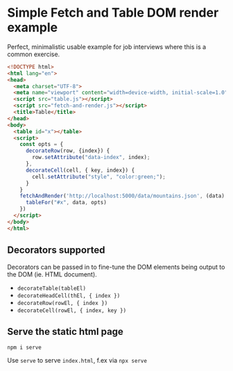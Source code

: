 # Simple Fetch and Table DOM render example

Perfect, minimalistic usable example for job interviews where this is a common exercise.

```html
<!DOCTYPE html>
<html lang="en">
<head>
  <meta charset="UTF-8">
  <meta name="viewport" content="width=device-width, initial-scale=1.0">
  <script src="table.js"></script>
  <script src="fetch-and-render.js"></script>
  <title>Table</title>
</head>
<body>
  <table id="x"></table>
  <script>
    const opts = {
      decorateRow(row, {index}) {
        row.setAttribute("data-index", index);
      },
      decorateCell(cell, { key, index}) {
        cell.setAttribute("style", "color:green;");
      }
    }
    fetchAndRender('http://localhost:5000/data/mountains.json', (data) => {
      tableFor("#x", data, opts)
    })
  </script>
</body>
</html>
```

## Decorators supported

Decorators can be passed in to fine-tune the DOM elements being output to the DOM (ie. HTML document).

- `decorateTable(tableEl)`
- `decorateHeadCell(thEl, { index })`
- `decorateRow(rowEl, { index })`
- `decorateCell(rowEl, { index, key })`

## Serve the static html page

`npm i serve`

Use `serve` to serve `index.html`, f.ex via `npx serve`